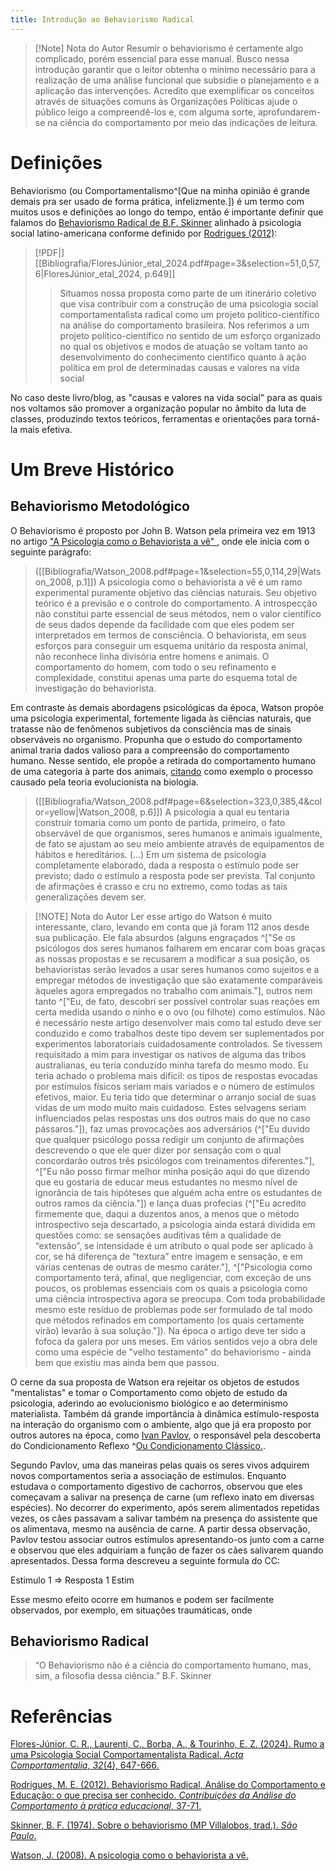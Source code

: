 ```yaml
---
title: Introdução ao Behaviorismo Radical
---
```

> [!Note] Nota do Autor
> Resumir o behaviorismo é certamente algo complicado, porém essencial para esse manual. Busco nessa introdução garantir que o leitor obtenha o mínimo necessário para a realização de uma análise funcional que subsidie o planejamento e a aplicação das intervenções. Acredito que exemplificar os conceitos através de situações comuns às Organizações Políticas ajude o público leigo a compreendê-los e, com alguma sorte, aprofundarem-se na ciência do comportamento por meio das indicações de leitura.
# Definições
Behaviorismo (ou Comportamentalismo^[Que na minha opinião é grande demais pra ser usado de forma prática, infelizmente.]) é um termo com muitos usos e definições ao longo do tempo, então é importante definir que falamos do [Behaviorismo Radical de B.F. Skinner](Skinner_1974.pdf) alinhado à psicologia social latino-americana conforme definido por [Rodrigues (2012)](FloresJúnior_etal_2024.pdf):

> [!PDF|] [[Bibliografia/FloresJúnior_etal_2024.pdf#page=3&selection=51,0,57,6|FloresJúnior_etal_2024, p.649]]
> > Situamos nossa proposta como parte de um itinerário coletivo que visa contribuir com a construção de uma psicologia social comportamentalista radical como um projeto político-científico na análise do comportamento brasileira. Nos referimos a um projeto político-científico no sentido de um esforço organizado no qual os objetivos e modos de atuação se voltam tanto ao desenvolvimento do conhecimento científico quanto à ação política em prol de determinadas causas e valores na vida social
> 
> 

No caso deste livro/blog, as "causas e valores na vida social" para as quais nos voltamos são promover a organização popular no âmbito da luta de classes, produzindo textos teóricos, ferramentas e orientações para torná-la mais efetiva.  
# Um Breve Histórico
## Behaviorismo Metodológico
O Behaviorismo é proposto por John B. Watson pela primeira vez em 1913 no artigo ["A Psicologia como o Behaviorista a vê" ](Watson_2008.pdf), onde ele inicia com o seguinte parágrafo:

> ([[Bibliografia/Watson_2008.pdf#page=1&selection=55,0,114,29|Watson_2008, p.1]])
> A psicologia como o behaviorista a vê é um ramo experimental puramente objetivo das ciências naturais. Seu objetivo teórico é a previsão e o controle do comportamento. A introspecção não constitui parte essencial de seus métodos, nem o valor científico de seus dados depende da facilidade com que eles podem ser interpretados em termos de consciência. O behaviorista, em seus esforços para conseguir um esquema unitário da resposta animal, não reconhece linha divisória entre homens e animais. O comportamento do homem, com todo o seu refinamento e complexidade, constitui apenas uma parte do esquema total de investigação do behaviorista.

Em contraste às demais abordagens psicológicas da época, Watson propõe uma psicologia experimental, fortemente ligada às ciências naturais, que tratasse não de fenômenos subjetivos da consciência mas de sinais observáveis no organismo. Propunha que o estudo do comportamento animal traria dados valioso para a compreensão do comportamento humano. Nesse sentido, ele propõe a retirada do comportamento humano de uma categoria à parte dos animais, [citando](Bibliografia/Watson_2008.pdf#page=3&selection=268,10,304,12&color=yellow) como exemplo o processo causado pela teoria evolucionista na biologia. 

> ([[Bibliografia/Watson_2008.pdf#page=6&selection=323,0,385,4&color=yellow|Watson_2008, p.6]])
> A psicologia a qual eu tentaria construir tomaria como um ponto de partida, primeiro, o fato observável de que organismos, seres humanos e animais igualmente, de fato se ajustam ao seu meio ambiente através de equipamentos de hábitos e hereditários. (...) Em um sistema de psicologia completamente elaborado, dada a resposta o estímulo pode ser previsto; dado o estímulo a resposta pode ser prevista. Tal conjunto de afirmações é crasso e cru no extremo, como todas as tais generalizações devem ser.

> [!NOTE] Nota do Autor
> Ler esse artigo do Watson é muito interessante, claro, levando em conta que já foram 112 anos desde sua publicação. Ele fala absurdos (alguns engraçados ^["Se os psicólogos dos seres humanos falharem em encarar com boas graças as nossas propostas e se recusarem a modificar a sua posição, os behavioristas serão levados a usar seres humanos como sujeitos e a empregar métodos de investigação que são exatamente comparáveis àqueles agora empregados no trabalho com animais."], outros nem tanto ^["Eu, de fato, descobri ser possível controlar suas reações em certa medida usando o ninho e o ovo (ou filhote) como estímulos. Não é necessário neste artigo desenvolver mais como tal estudo deve ser conduzido e como trabalhos deste tipo devem ser suplementados por experimentos laboratoriais cuidadosamente controlados. Se tivessem requisitado a mim para investigar os nativos de alguma das tribos australianas, eu teria conduzido minha tarefa do mesmo modo. Eu teria achado o problema mais difícil: os tipos de respostas evocadas por estímulos físicos seriam mais variados e o número de estímulos efetivos, maior. Eu teria tido que determinar o arranjo social de suas vidas de um modo muito mais cuidadoso. Estes selvagens seriam influenciados pelas respostas uns dos outros mais do que no caso pássaros."]), faz umas provocações aos adversários (^["Eu duvido que qualquer psicólogo possa redigir um conjunto de afirmações descrevendo o que ele quer dizer por sensação com o qual concordarão outros três psicólogos com treinamentos diferentes."], ^["Eu não posso firmar melhor minha posição aqui do que dizendo que eu gostaria de educar meus estudantes no mesmo nível de ignorância de tais hipóteses que alguém acha entre os estudantes de outros ramos da ciência."]) e lança duas profecias (^["Eu acredito firmemente que, daqui a duzentos anos, a menos que o método introspectivo seja descartado, a psicologia ainda estará dividida em questões como: se sensações auditivas têm a qualidade de “extensão”, se intensidade é um atributo o qual pode ser aplicado à cor, se há diferença de “textura” entre imagem e sensação, e em várias centenas de outras de mesmo caráter."], ^["Psicologia como comportamento terá, afinal, que negligenciar, com exceção de uns poucos, os problemas essenciais com os quais a psicologia como uma ciência introspectiva agora se preocupa. Com toda probabilidade mesmo este resíduo de problemas pode ser formulado de tal modo que métodos refinados em comportamento (os quais certamente virão) levarão à sua solução."]). Na época o artigo deve ter sido a fofoca da galera por uns meses. Em vários sentidos vejo a obra dele como uma espécie de "velho testamento" do behaviorismo - ainda bem que existiu mas ainda bem que passou.

O cerne da sua proposta de Watson era rejeitar os objetos de estudos "mentalistas" e tomar o Comportamento como objeto de estudo da psicologia, aderindo ao evolucionismo biológico e ao determinismo materialista. Também dá grande importância à dinâmica estímulo-resposta na interação do organismo com o ambiente, algo que já era proposto por outros autores na época, como [Ivan Pavlov](https://en.wikipedia.org/wiki/Ivan_Pavlov), o responsável pela descoberta do Condicionamento Reflexo ^[Ou Condicionamento Clássico.](CR). 

Segundo Pavlov, uma das maneiras pelas quais os seres vivos adquirem novos comportamentos seria a associação de estímulos. Enquanto estudava o comportamento digestivo de cachorros, observou que eles começavam a salivar na presença de carne (um reflexo inato em diversas espécies). No decorrer do experimento, após serem alimentados repetidas vezes, os cães passavam a salivar também na presença do assistente que os alimentava, mesmo na ausência de carne. A partir dessa observação, Pavlov testou associar outros estímulos apresentando-os junto com a carne e observou que eles adquiriam a função de fazer os cães salivarem quando apresentados. Dessa forma descreveu a seguinte formula do CC: 

Estimulo 1 => Resposta 1
Estim

Esse mesmo efeito ocorre em humanos e podem ser facilmente observados, por exemplo, em situações traumáticas, onde 
## Behaviorismo Radical
	
> “O Behaviorismo não é a ciência do comportamento humano, mas, sim, a filosofia dessa ciência.” B.F. Skinner
> 
# Referências
[Flores-Júnior, C. R., Laurenti, C., Borba, A., & Tourinho, E. Z. (2024). Rumo a uma Psicologia Social Comportamentalista Radical. _Acta Comportamentalia_, _32_(4), 647-666.](FloresJúnior_etal_2024.pdf)

[Rodrigues, M. E. (2012). Behaviorismo Radical, Análise do Comportamento e Educação: o que precisa ser conhecido. _Contribuições da Análise do Comportamento à prática educacional_, 37-71.](Rodrigues_2012.pdf)

[Skinner, B. F. (1974). Sobre o behaviorismo (MP Villalobos, trad.). _São Paulo_.](Skinner_1974.pdf)

[Watson, J. (2008). A psicologia como o behaviorista a vê.](Watson_2008.pdf)